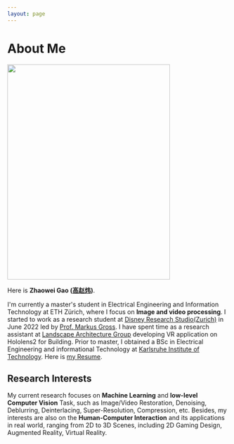 ```yaml
---
layout: page
---
```


# About Me

<img src="https://zhagao84.github.io/zhaowei.jpg" class="floatpic" width="370" height="490">

Here is **Zhaowei Gao ([高赵炜](https://zhagao84.github.io/file/高赵炜的简历.pdf))**.

I'm currently a master's student in Electrical Engineering and Information Technology at ETH Zürich, where I focus on **Image and video processing**. I started to work as a research student at [Disney Research Studio(Zurich)](https://studios.disneyresearch.com) in June 2022 led by [Prof. Markus Gross](https://studios.disneyresearch.com/people/markus-gross/). I have spent time as a research assistant at [Landscape Architecture Group](https://girot.arch.ethz.ch) developing VR application on Hololens2 for Building. Prior to master, I obtained a BSc in Electrical Engineering and informational Technology at [Karlsruhe Institute of Technology](https://www.kit.edu/english/). Here is [my Resume](https://caihanlin.com/file/Resum.pdf).

## Research Interests

My current research focuses on **Machine Learning** and **low-level Computer Vision** Task, such as Image/Video Restoration, Denoising, Deblurring, Deinterlacing, Super-Resolution, Compression, etc. Besides, my interests are also on the **Human-Computer Interaction** and its applications in real world, ranging from 2D to 3D Scenes, including 2D Gaming Design, Augmented Reality, Virtual Reality.


<!-- ## News and Updates

- **<font color='red'>[News]</font> I am looking for PhD to start in 2025 Fall. Contact me if you have any leads!**
- **May 2023：**Happy to be awarded the XiamenAir Scholarship.
- **May 2023：**Happy to win the Finalist Award in MCM 2023.
- **Feb 2023：**[**FZU-Flying-Book 福州大学飞跃手册**](https://fzu-fly.online/) has been published!
- **Jan 2023：**One paper accepted to ICAROB 2023, see you in Japan!
- **Dec 2022：**Research assistant at IACTIP Lab, advised by [Prof. Zhezhuang Xu](https://dqxy.fzu.edu.cn/en/info/1009/1072.htm).
- **Sep 2022：**Happy to be nominated for the China National Scholarship.
- **Jun 2022：**Summer Research Intern at University of Cambridge, advised by [Prof. Pietro Liò](https://www.cl.cam.ac.uk/~pl219/ ). -->
